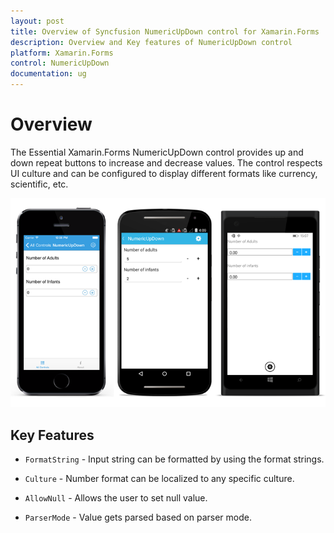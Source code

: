 ```yaml
---
layout: post
title: Overview of Syncfusion NumericUpDown control for Xamarin.Forms
description: Overview and Key features of NumericUpDown control
platform: Xamarin.Forms
control: NumericUpDown
documentation: ug
---
```


# Overview

The Essential Xamarin.Forms NumericUpDown control provides up and down repeat buttons to increase and decrease values. The control respects UI culture and can be configured to display different formats like currency, scientific, etc.

![](images/overview.png)

## Key Features

* `FormatString` - Input string can be formatted by using the format strings.

* `Culture` - Number format can be localized to any specific culture.

* `AllowNull` - Allows the user to set null value.

* `ParserMode` - Value gets parsed based on parser mode.






